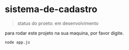 # sistema-de-cadastro

>  status do proeto: em desenvolvimento

para rodar este projeto na sua maquina, por favor digite.
```
node app.js
```
